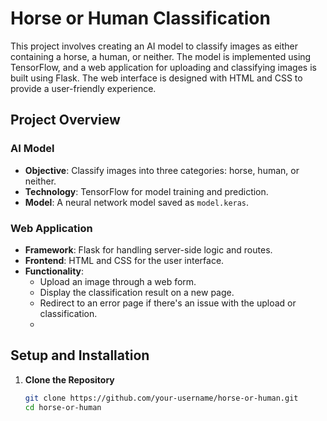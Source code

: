 # Horse or Human Classification

This project involves creating an AI model to classify images as either containing a horse, a human, or neither. The model is implemented using TensorFlow, and a web application for uploading and classifying images is built using Flask. The web interface is designed with HTML and CSS to provide a user-friendly experience.

## Project Overview

### AI Model
- **Objective**: Classify images into three categories: horse, human, or neither.
- **Technology**: TensorFlow for model training and prediction.
- **Model**: A neural network model saved as `model.keras`.

### Web Application
- **Framework**: Flask for handling server-side logic and routes.
- **Frontend**: HTML and CSS for the user interface.
- **Functionality**: 
  - Upload an image through a web form.
  - Display the classification result on a new page.
  - Redirect to an error page if there's an issue with the upload or classification.
  - 
## Setup and Installation

1. **Clone the Repository**

   ```bash
   git clone https://github.com/your-username/horse-or-human.git
   cd horse-or-human
